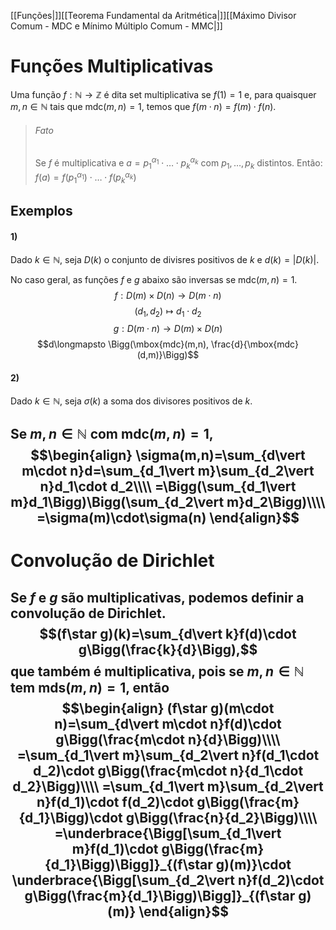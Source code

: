 [[Funções|]][[Teorema Fundamental da Aritmética|]][[Máximo Divisor Comum - MDC e Mínimo Múltiplo Comum - MMC|]]
# Funções Multiplicativas
Uma função $f:\mathbb{N}\longrightarrow\mathbb{Z}$ é dita set multiplicativa se $f(1)=1$ e, para quaisquer $m, n\in\mathbb{N}$ tais que $\mbox{mdc}(m,n)=1$, temos que $f(m\cdot n)=f(m)\cdot f(n)$.

> ###### Fato
> Se $f$ é multiplicativa e $a = p_1^{\alpha_1}\cdot \ldots \cdot p_k^{\alpha_k}$ com $p_1,\ldots,p_k$ distintos. Então:
> $f(a)=f(p_1^{\alpha_1})\cdot\ldots\cdot f(p_k^{\alpha_k})$ 

## Exemplos
#### 1)
Dado $k\in\mathbb{N}$, seja $D(k)$ o conjunto de divisres positivos de $k$ e $d(k)=\vert D(k)\vert$.

No caso geral, as funções $f$ e $g$ abaixo são inversas se $\mbox{mdc}(m,n)=1$.
$$f:D(m)\times D(n)\longrightarrow D(m\cdot n)$$
$$(d_1,d_2)\longmapsto d_1\cdot d_2$$$$g:D(m\cdot n)\longrightarrow D(m)\times D(n)$$$$d\longmapsto \Bigg(\mbox{mdc}(m,n), \frac{d}{\mbox{mdc}(d,m)}\Bigg)$$
#### 2)
Dado $k\in\mathbb{N}$, seja $\sigma(k)$ a soma dos divisores positivos de $k$.

Se $m,n\in\mathbb{N}$ com $\mbox{mdc}(m,n)=1$,
$$\begin{align}
\sigma(m,n)=\sum_{d\vert m\cdot n}d=\sum_{d_1\vert m}\sum_{d_2\vert n}d_1\cdot d_2\\\\
=\Bigg(\sum_{d_1\vert m}d_1\Bigg)\Bigg(\sum_{d_2\vert m}d_2\Bigg)\\\\
=\sigma(m)\cdot\sigma(n)
\end{align}$$
---
# Convolução de Dirichlet
Se $f$ e $g$ são multiplicativas, podemos definir a **convolução de Dirichlet**.
$$(f\star g)(k)=\sum_{d\vert k}f(d)\cdot g\Bigg(\frac{k}{d}\Bigg),$$
que também é multiplicativa, pois se $m,n\in\mathbb{N}$ tem $\mbox{mds}(m,n)=1$, então
$$\begin{align}
(f\star g)(m\cdot n)=\sum_{d\vert m\cdot n}f(d)\cdot g\Bigg(\frac{m\cdot n}{d}\Bigg)\\\\
=\sum_{d_1\vert m}\sum_{d_2\vert n}f(d_1\cdot d_2)\cdot g\Bigg(\frac{m\cdot n}{d_1\cdot d_2}\Bigg)\\\\
=\sum_{d_1\vert m}\sum_{d_2\vert n}f(d_1)\cdot f(d_2)\cdot g\Bigg(\frac{m}{d_1}\Bigg)\cdot g\Bigg(\frac{n}{d_2}\Bigg)\\\\
=\underbrace{\Bigg[\sum_{d_1\vert m}f(d_1)\cdot g\Bigg(\frac{m}{d_1}\Bigg)\Bigg]}_{(f\star g)(m)}\cdot \underbrace{\Bigg[\sum_{d_2\vert n}f(d_2)\cdot g\Bigg(\frac{m}{d_1}\Bigg)\Bigg]}_{(f\star g)(m)}
\end{align}$$
---